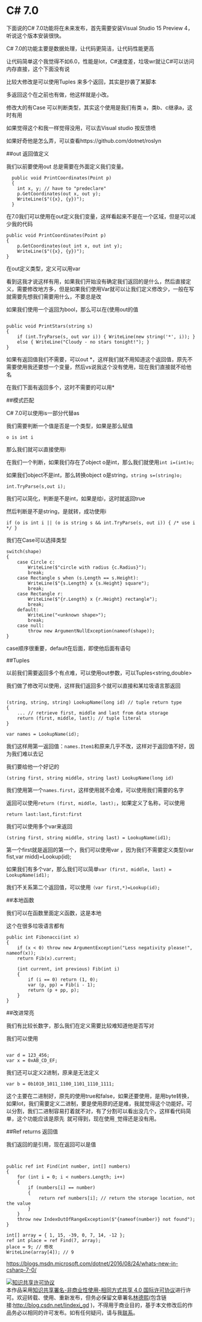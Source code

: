 # C# 7.0


下面说的C# 7.0功能将在未来发布，首先需要安装Visual Studio 15 Preview 4，听说这个版本安装很快。

C# 7.0的功能主要是数据处理，让代码更简洁，让代码性能更高

让代码简单这个我觉得不如6.0，性能是Iot，C#速度差，垃圾wr就让C#可以访问内存直接，这个下面没有说

比较大修改是可以使用Tuples 来多个返回，其实是抄袭了某脚本

多返回这个在之前也有做，他这样就是小改。

修改大的有Case 可以判断类型，其实这个使用是我们有类 a，类b、c继承a，这时有用

如果觉得这个和我一样觉得没用，可以去Visual studio 按反馈喷

如果好奇他是怎么弄，可以查看https://github.com/dotnet/roslyn

##out 返回值定义

我们以前要使用out 总是需要在外面定义我们变量。

```
  public void PrintCoordinates(Point p)
  {
    int x, y; // have to "predeclare"
    p.GetCoordinates(out x, out y);
    WriteLine($"({x}, {y})");
  }
```

在7.0我们可以使用在out定义我们变量，这样看起来不是在一个区域，但是可以减少我的代码

```
public void PrintCoordinates(Point p)
{
    p.GetCoordinates(out int x, out int y);
    WriteLine($"({x}, {y})");
}
```

在out定义类型，定义可以用var

看到这我才说这样有用，如果我们开始没有确定我们返回的是什么，然后直接定义，需要修改地方多，但是如果我们使用Var就可以让我们定义修改少，一般在写就需要先想我们需要用什么，不要总是改

如果我们使用一个返回为bool，那么可以在{使用out的值

```

public void PrintStars(string s)
{
    if (int.TryParse(s, out var i)) { WriteLine(new string('*', i)); }
    else { WriteLine("Cloudy - no stars tonight!"); }
}

```

如果有返回值我们不需要，可以out \*，这样我们就不用知道这个返回值，原先不需要使用我还要想一个变量，然后vs说我这个没有使用，现在我们直接就不给他名

在我们下面有返回多个，这时不需要的可以用\*

##模式匹配

C# 7.0可以使用is一部分代替as

我们需要判断一个值是否是一个类型，如果是那么赋值

`o is int i`

那么我们就可以直接使用i

在我们一个判断，如果我们存在了object o是int，那么我们就使用`int i=(int)o;`

如果我们object不是int，那么转换object o是string，`string s=(string)o;`

`int.TryParse(s,out i);`

我们可以简化，判断是不是int，如果是给i，这时就返回true

然后判断是不是string，是就转，成功使用i

`if (o is int i || (o is string s && int.TryParse(s, out i)) { /* use i */ }`

我们在Case可以选择类型

```
switch(shape)
{
    case Circle c:
        WriteLine($"circle with radius {c.Radius}");
        break;
    case Rectangle s when (s.Length == s.Height):
        WriteLine($"{s.Length} x {s.Height} square");
        break;
    case Rectangle r:
        WriteLine($"{r.Length} x {r.Height} rectangle");
        break;
    default:
        WriteLine("<unknown shape>");
        break;
    case null:
        throw new ArgumentNullException(nameof(shape));
}
```

case顺序很重要，default在后面，即使他后面有语句

##Tuples

以前我们需要返回多个有点难，可以使用out参数，可以Tuples<string,double>

我们做了修改可以使用，这样我们返回多个就可以直接和某垃圾语言那返回

```

(string, string, string) LookupName(long id) // tuple return type
{
    ... // retrieve first, middle and last from data storage
    return (first, middle, last); // tuple literal
}

```

`var names = LookupName(id);`

我们这样用第一返回值：`names.Item1`和原来几乎不改，这样对于返回值不好，因为我们难以去记

我们要给他一个好记的

`(string first, string middle, string last) LookupName(long id)`

我们使用第一个`names.first`，这样使用就不会难，可以使用我们需要的名字

返回可以使用`return (first, middle, last);`，如果定义了名称，可以使用

`return last:last,first:first`

我们可以使用多个var来返回

`(string first, string middle, string last) = LookupName(id1); `

第一个first就是返回的第一个，我们可以使用var ，因为我们不需要定义类型(var fist,var midd)=Lookup(id);

如果我们有多个var，那么我们可以简单`var (first, middle, last) = LookupName(id1);`

我们不关系第二个返回值，可以使用`（var first,*)=Lookup(id);`

##本地函数

我们可以在函数里面定义函数，这是本地

这个在很多垃圾语言都有

```
public int Fibonacci(int x)
{
    if (x < 0) throw new ArgumentException("Less negativity please!", nameof(x));
    return Fib(x).current;

    (int current, int previous) Fib(int i)
    {
        if (i == 0) return (1, 0);
        var (p, pp) = Fib(i - 1);
        return (p + pp, p);
    }
}
```

##改进常亮

我们有比较长数字，那么我们在定义需要比较难知道他是否写对

我们可以使用

```

var d = 123_456;
var x = 0xAB_CD_EF;

```

我们还可以定义2进制，原来是无法定义

`var b = 0b1010_1011_1100_1101_1110_1111;`

这个主要在二进制好，原先的使用true和false，如果还要使用，是用byte转换，如果Iot，我们需要定义二进制，要是使用原的还是难，我就觉得这个功能好。可以分割，我们二进制容易打着就不对，有了分割可以看出没几个，这样看代码简单，这个功能应该是原先` `就可得到，现在使用`_`觉得还是没有用。

##Ref returns 返回值

我们返回的是引用，现在返回可以是值

```


public ref int Find(int number, int[] numbers)
{
    for (int i = 0; i < numbers.Length; i++)
    {
        if (numbers[i] == number) 
        {
            return ref numbers[i]; // return the storage location, not the value
        }
    }
    throw new IndexOutOfRangeException($"{nameof(number)} not found");
}

int[] array = { 1, 15, -39, 0, 7, 14, -12 };
ref int place = ref Find(7, array); 
place = 9; // 修改
WriteLine(array[4]); // 9

```





https://blogs.msdn.microsoft.com/dotnet/2016/08/24/whats-new-in-csharp-7-0/

<a rel="license" href="http://creativecommons.org/licenses/by-nc-sa/4.0/"><img alt="知识共享许可协议" style="border-width:0" src="https://i.creativecommons.org/l/by-nc-sa/4.0/88x31.png" /></a><br />本作品采用<a rel="license" href="http://creativecommons.org/licenses/by-nc-sa/4.0/">知识共享署名-非商业性使用-相同方式共享 4.0 国际许可协议</a>进行许可。欢迎转载、使用、重新发布，但务必保留文章署名[林德熙](http://blog.csdn.net/lindexi_gd)(包含链接:http://blog.csdn.net/lindexi_gd )，不得用于商业目的，基于本文修改后的作品务必以相同的许可发布。如有任何疑问，请与我[联系](mailto:lindexi_gd@163.com)。



